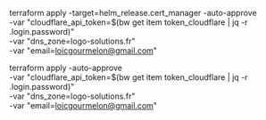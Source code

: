 terraform apply -target=helm_release.cert_manager -auto-approve \
  -var "cloudflare_api_token=$(bw get item token_cloudflare | jq -r .login.password)" \
  -var "dns_zone=logo-solutions.fr" \
  -var "email=loicgourmelon@gmail.com"


terraform apply -auto-approve \
  -var "cloudflare_api_token=$(bw get item token_cloudflare | jq -r .login.password)" \
  -var "dns_zone=logo-solutions.fr" \
  -var "email=loicgourmelon@gmail.com"
